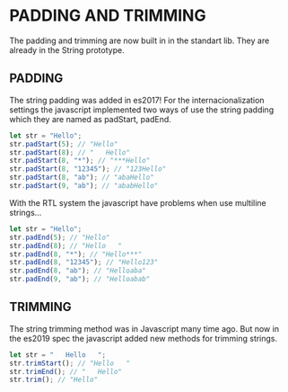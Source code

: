# PADDING AND TRIMMING

The padding and trimming are now built in in the standart lib. They are already in the String prototype.

## PADDING

The string padding was added in es2017!
For the internacionalization settings the javascript implemented two ways of use the string padding which they are named as padStart, padEnd.

```js
let str = "Hello";
str.padStart(5); // "Hello"
str.padStart(8); // "   Hello"
str.padStart(8, "*"); // "***Hello"
str.padStart(8, "12345"); // "123Hello"
str.padStart(8, "ab"); // "abaHello"
str.padStart(9, "ab"); // "ababHello"
```

With the RTL system the javascript have problems when use multiline strings...

```js
let str = "Hello";
str.padEnd(5); // "Hello"
str.padEnd(8); // "Hello   "
str.padEnd(8, "*"); // "Hello***"
str.padEnd(8, "12345"); // "Hello123"
str.padEnd(8, "ab"); // "Helloaba"
str.padEnd(9, "ab"); // "Helloabab"
```

## TRIMMING

The string trimming method was in Javascript many time ago. But now in the es2019 spec the javascript added new methods for trimming strings.

```js
let str = "   Hello   ";
str.trimStart(); // "Hello   "
str.trimEnd(); // "   Hello"
str.trim(); // "Hello"
```
